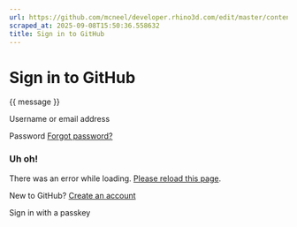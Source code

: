 ```yaml
---
url: https://github.com/mcneel/developer.rhino3d.com/edit/master/content/en/samples/_index.md
scraped_at: 2025-09-08T15:50:36.558632
title: Sign in to GitHub
---
```


# Sign in to GitHub

{{ message }}

Username or email address

Password  [Forgot password?](/password_reset)

###  Uh oh!

There was an error while loading. [Please reload this page]().

New to GitHub? [Create an
account](/signup?return_to=https%3A%2F%2Fgithub.com%2Fmcneel%2Fdeveloper.rhino3d.com%2Fedit%2Fmaster%2Fcontent%2Fen%2Fsamples%2F_index.md&source=login)

Sign in with a passkey

